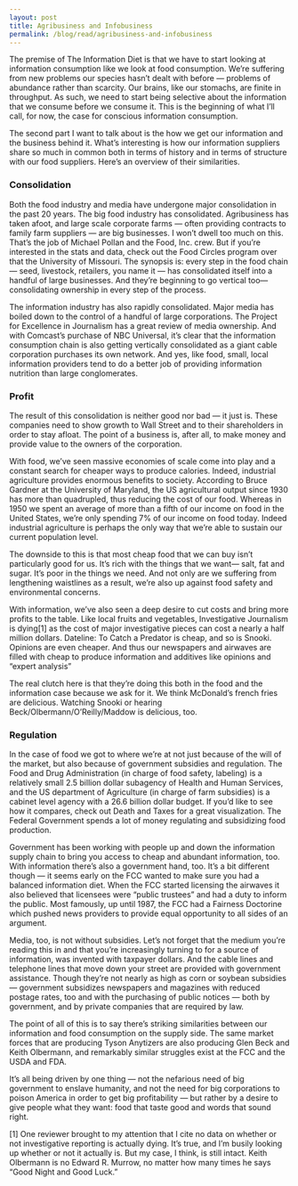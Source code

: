 ```yaml
---
layout: post
title: Agribusiness and Infobusiness
permalink: /blog/read/agribusiness-and-infobusiness
---
```

 The premise of The Information Diet is that we have to start looking at information consumption like we look at food consumption. We’re suffering from new problems our species hasn’t dealt with before — problems of abundance rather than scarcity. Our brains, like our stomachs, are finite in throughput. As such, we need to start being selective about the information that we consume before we consume it. This is the beginning of what I’ll call, for now, the case for conscious information consumption.

 The second part I want to talk about is the how we get our information and the business behind it. What’s interesting is how our information suppliers share so much in common both in terms of history and in terms of structure with our food suppliers. Here’s an overview of their similarities.

###  Consolidation

 Both the food industry and media have undergone major consolidation in the past 20 years. The big food industry has consolidated. Agribusiness has taken afoot, and large scale corporate farms — often providing contracts to family farm suppliers — are big businesses. I won’t dwell too much on this. That’s the job of Michael Pollan and the Food, Inc. crew. But if you’re interested in the stats and data, check out the Food Circles program over that the University of Missouri. The synopsis is: every step in the food chain — seed, livestock, retailers, you name it — has consolidated itself into a handful of large businesses. And they’re beginning to go vertical too— consolidating ownership in every step of the process.

 The information industry has also rapidly consolidated. Major media has boiled down to the control of a handful of large corporations. The Project for Excellence in Journalism has a great review of media ownership. And with Comcast’s purchase of NBC Universal, it’s clear that the information consumption chain is also getting vertically consolidated as a giant cable corporation purchases its own network. And yes, like food, small, local information providers tend to do a better job of providing information nutrition than large conglomerates.

###  Profit

 The result of this consolidation is neither good nor bad — it just is. These companies need to show growth to Wall Street and to their shareholders in order to stay afloat. The point of a business is, after all, to make money and provide value to the owners of the corporation.

 With food, we’ve seen massive economies of scale come into play and a constant search for cheaper ways to produce calories. Indeed, industrial agriculture provides enormous benefits to society. According to Bruce Gardner at the University of Maryland, the US agricultural output since 1930 has more than quadrupled, thus reducing the cost of our food. Whereas in 1950 we spent an average of more than a fifth of our income on food in the United States, we’re only spending 7% of our income on food today. Indeed industrial agriculture is perhaps the only way that we’re able to sustain our current population level.

 The downside to this is that most cheap food that we can buy isn’t particularly good for us. It’s rich with the things that we want— salt, fat and sugar. It’s poor in the things we need. And not only are we suffering from lengthening waistlines as a result, we’re also up against food safety and environmental concerns.

 With information, we’ve also seen a deep desire to cut costs and bring more profits to the table. Like local fruits and vegetables, Investigative Journalism is dying\[1\] as the cost of major investigative pieces can cost a nearly a half million dollars. Dateline: To Catch a Predator is cheap, and so is Snooki. Opinions are even cheaper. And thus our newspapers and airwaves are filled with cheap to produce information and additives like opinions and “expert analysis”

 The real clutch here is that they’re doing this both in the food and the information case because we ask for it. We think McDonald’s french fries are delicious. Watching Snooki or hearing Beck/Olbermann/O’Reilly/Maddow is delicious, too.

###  Regulation

 In the case of food we got to where we’re at not just because of the will of the market, but also because of government subsidies and regulation. The Food and Drug Administration (in charge of food safety, labeling) is a relatively small 2.5 billion dollar subagency of Health and Human Services, and the US department of Agriculture (in charge of farm subsidies) is a cabinet level agency with a 26.6 billion dollar budget. If you’d like to see how it compares, check out Death and Taxes for a great visualization. The Federal Government spends a lot of money regulating and subsidizing food production.

 Government has been working with people up and down the information supply chain to bring you access to cheap and abundant information, too. With information there’s also a government hand, too. It’s a bit different though — it seems early on the FCC wanted to make sure you had a balanced information diet. When the FCC started licensing the airwaves it also believed that licensees were “public trustees” and had a duty to inform the public. Most famously, up until 1987, the FCC had a Fairness Doctorine which pushed news providers to provide equal opportunity to all sides of an argument.

 Media, too, is not without subsidies. Let’s not forget that the medium you’re reading this in and that you’re increasingly turning to for a source of information, was invented with taxpayer dollars. And the cable lines and telephone lines that move down your street are provided with government assistance. Though they’re not nearly as high as corn or soybean subsidies — government subsidizes newspapers and magazines with reduced postage rates, too and with the purchasing of public notices — both by government, and by private companies that are required by law.

 The point of all of this is to say there’s striking similarities between our information and food consumption on the supply side. The same market forces that are producing Tyson Anytizers are also producing Glen Beck and Keith Olbermann, and remarkably similar struggles exist at the FCC and the USDA and FDA.

 It’s all being driven by one thing — not the nefarious need of big government to enslave humanity, and not the need for big corporations to poison America in order to get big profitability — but rather by a desire to give people what they want: food that taste good and words that sound right.

 \[1\] One reviewer brought to my attention that I cite no data on whether or not investigative reporting is actually dying. It’s true, and I’m busily looking up whether or not it actually is. But my case, I think, is still intact. Keith Olbermann is no Edward R. Murrow, no matter how many times he says “Good Night and Good Luck.”
